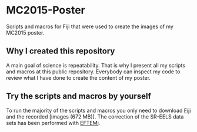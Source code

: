 # MC2015-Poster
Scripts and macros for Fiji that were used to create the images of my MC2015 poster.

## Why I created this repository
A main goal of science is repeatability. That is why I present all my scripts and macros at this public repository. Everybody can inspect my code to review what I have done to create the content of my poster.

## Try the scripts and macros by yourself
To run the majority of the scripts and macros you only need to download [Fiji] and the recorded [images (672 MB)]. The correction of the SR-EELS data sets has been performed with [EFTEMj].

[Fiji]: http://imagej.net/Fiji
[images]: http://eftemj.m-entrup.de/MC2015-Poster-images.zip
[EFTEMj]: https://github.com/EFTEMj/EFTEMj

